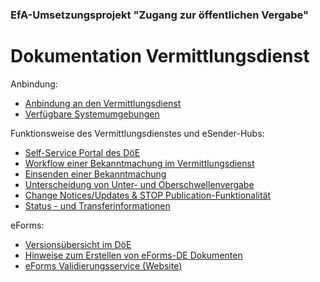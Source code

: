 ### EfA-Umsetzungsprojekt "Zugang zur öffentlichen Vergabe"
# Dokumentation Vermittlungsdienst
Anbindung:
  - [Anbindung an den Vermittlungsdienst](Connection_to_mediator.md)
  - [Verfügbare Systemumgebungen](Development_environments.md)

Funktionsweise des Vermittlungsdienstes und eSender-Hubs: 
- [Self-Service Portal des DöE](SSP.md)
- [Workflow einer Bekanntmachung im Vermittlungsdienst](Workflow.md)
- [Einsenden einer Bekanntmachung](/documentation/Send_notice.md)
- [Unterscheidung von Unter- und Oberschwellenvergabe](/documentation/Upper-or_lower-threshold-award.md)
- [Change Notices/Updates & STOP Publication-Funktionalität](/documentation/STOP_update_and_change_notices.md)
- [Status - und Transferinformationen](Status_information.md)


eForms: 
- [Versionsübersicht im DöE](eForms_support.md)
- [Hinweise zum Erstellen von eForms-DE Dokumenten](eForms_creation.md)
- [eForms Validierungsservice (Website)](Validator.md)


<br><br>
